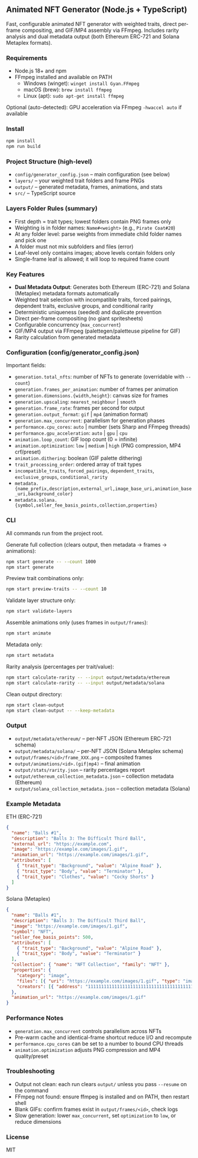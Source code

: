 ## Animated NFT Generator (Node.js + TypeScript)

Fast, configurable animated NFT generator with weighted traits, direct per-frame compositing, and GIF/MP4 assembly via FFmpeg. Includes rarity analysis and dual metadata output (both Ethereum ERC-721 and Solana Metaplex formats).

### Requirements
- Node.js 18+ and npm
- FFmpeg installed and available on PATH
  - Windows (winget): `winget install Gyan.FFmpeg`
  - macOS (brew): `brew install ffmpeg`
  - Linux (apt): `sudo apt-get install ffmpeg`

Optional (auto-detected): GPU acceleration via FFmpeg `-hwaccel auto` if available

### Install
```bash
npm install
npm run build
```

### Project Structure (high-level)
- `config/generator_config.json` – main configuration (see below)
- `layers/` – your weighted trait folders and frame PNGs
- `output/` – generated metadata, frames, animations, and stats
- `src/` – TypeScript source

### Layers Folder Rules (summary)
- First depth = trait types; lowest folders contain PNG frames only
- Weighting is in folder names: `Name#<weight>` (e.g., `Pirate Coat#20`)
- At any folder level: parse weights from immediate child folder names and pick one
- A folder must not mix subfolders and files (error)
- Leaf-level only contains images; above levels contain folders only
- Single-frame leaf is allowed; it will loop to required frame count

### Key Features
- **Dual Metadata Output**: Generates both Ethereum (ERC-721) and Solana (Metaplex) metadata formats automatically
- Weighted trait selection with incompatible traits, forced pairings, dependent traits, exclusive groups, and conditional rarity
- Deterministic uniqueness (seeded) and duplicate prevention
- Direct per-frame compositing (no giant spritesheets)
- Configurable concurrency (`max_concurrent`)
- GIF/MP4 output via FFmpeg (palettegen/paletteuse pipeline for GIF)
- Rarity calculation from generated metadata

### Configuration (config/generator_config.json)
Important fields:
- `generation.total_nfts`: number of NFTs to generate (overridable with `--count`)
- `generation.frames_per_animation`: number of frames per animation
- `generation.dimensions.{width,height}`: canvas size for frames
- `generation.upscaling`: `nearest_neighbour` | `smooth`
- `generation.frame_rate`: frames per second for output
- `generation.output_format`: `gif` | `mp4` (animation format)
- `generation.max_concurrent`: parallelism for generation phases
- `performance.cpu_cores`: `auto` | number (sets Sharp and FFmpeg threads)
- `performance.gpu_acceleration`: `auto` | `gpu` | `cpu`
- `animation.loop_count`: GIF loop count (0 = infinite)
- `animation.optimization`: `low` | `medium` | `high` (PNG compression, MP4 crf/preset)
- `animation.dithering`: boolean (GIF palette dithering)
- `trait_processing_order`: ordered array of trait types
- `incompatible_traits`, `forced_pairings`, `dependent_traits`, `exclusive_groups`, `conditional_rarity`
- `metadata.{name_prefix,description,external_url,image_base_uri,animation_base_uri,background_color}`
- `metadata.solana.{symbol,seller_fee_basis_points,collection,properties}`

### CLI
All commands run from the project root.

Generate full collection (clears output, then metadata → frames → animations):
```bash
npm start generate -- --count 1000
npm start generate
```

Preview trait combinations only:
```bash
npm start preview-traits -- --count 10
```

Validate layer structure only:
```bash
npm start validate-layers
```

Assemble animations only (uses frames in `output/frames`):
```bash
npm start animate
```

Metadata only:
```bash
npm start metadata
```

Rarity analysis (percentages per trait/value):
```bash
npm start calculate-rarity -- --input output/metadata/ethereum
npm start calculate-rarity -- --input output/metadata/solana
```

Clean output directory:
```bash
npm start clean-output
npm start clean-output -- --keep-metadata
```

### Output
- `output/metadata/ethereum/` – per-NFT JSON (Ethereum ERC-721 schema)
- `output/metadata/solana/` – per-NFT JSON (Solana Metaplex schema)
- `output/frames/<id>/frame_XXX.png` – composited frames
- `output/animations/<id>.(gif|mp4)` – final animation
- `output/stats/rarity.json` – rarity percentages report
- `output/ethereum_collection_metadata.json` – collection metadata (Ethereum)
- `output/solana_collection_metadata.json` – collection metadata (Solana)

### Example Metadata

ETH (ERC-721)
```json
{
  "name": "Balls #1",
  "description": "Balls 3: The Difficult Third Ball",
  "external_url": "https://example.com",
  "image": "https://example.com/images/1.gif",
  "animation_url": "https://example.com/images/1.gif",
  "attributes": [
    { "trait_type": "Background", "value": "Alpine Road" },
    { "trait_type": "Body", "value": "Terminator" },
    { "trait_type": "Clothes", "value": "Cocky Shorts" }
  ]
}
```

Solana (Metaplex)
```json
{
  "name": "Balls #1",
  "description": "Balls 3: The Difficult Third Ball",
  "image": "https://example.com/images/1.gif",
  "symbol": "NFT",
  "seller_fee_basis_points": 500,
  "attributes": [
    { "trait_type": "Background", "value": "Alpine Road" },
    { "trait_type": "Body", "value": "Terminator" }
  ],
  "collection": { "name": "NFT Collection", "family": "NFT" },
  "properties": {
    "category": "image",
    "files": [{ "uri": "https://example.com/images/1.gif", "type": "image/gif" }],
    "creators": [{ "address": "11111111111111111111111111111111111111111111", "share": 100 }]
  },
  "animation_url": "https://example.com/images/1.gif"
}
```

### Performance Notes
- `generation.max_concurrent` controls parallelism across NFTs
- Pre-warm cache and identical-frame shortcut reduce I/O and recompute
- `performance.cpu_cores` can be set to a number to bound CPU threads
- `animation.optimization` adjusts PNG compression and MP4 quality/preset

### Troubleshooting
- Output not clean: each run clears `output/` unless you pass `--resume` on the command
- FFmpeg not found: ensure ffmpeg is installed and on PATH, then restart shell
- Blank GIFs: confirm frames exist in `output/frames/<id>`, check logs
- Slow generation: lower `max_concurrent`, set `optimization` to `low`, or reduce dimensions

### License
MIT

